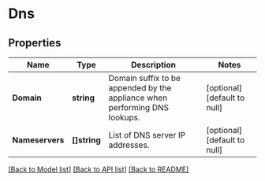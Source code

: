 # Dns

## Properties
Name | Type | Description | Notes
------------ | ------------- | ------------- | -------------
**Domain** | **string** | Domain suffix to be appended by the appliance when performing DNS lookups. | [optional] [default to null]
**Nameservers** | **[]string** | List of DNS server IP addresses. | [optional] [default to null]

[[Back to Model list]](../README.md#documentation-for-models) [[Back to API list]](../README.md#documentation-for-api-endpoints) [[Back to README]](../README.md)

